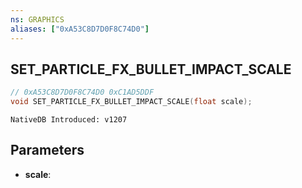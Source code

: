 ```yaml
---
ns: GRAPHICS
aliases: ["0xA53C8D7D0F8C74D0"]
---
```

## SET_PARTICLE_FX_BULLET_IMPACT_SCALE

```c
// 0xA53C8D7D0F8C74D0 0xC1AD5DDF
void SET_PARTICLE_FX_BULLET_IMPACT_SCALE(float scale);
```

```
NativeDB Introduced: v1207
```

## Parameters
* **scale**:
